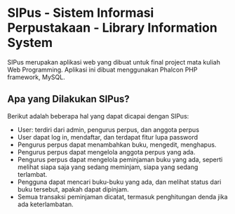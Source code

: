 # SIPus - Sistem Informasi Perpustakaan - Library Information System
SIPus merupakan aplikasi web yang dibuat untuk final project mata kuliah Web Programming. Aplikasi ini dibuat menggunakan Phalcon PHP framework, MySQL.

## Apa yang Dilakukan SIPus?
Berikut adalah beberapa hal yang dapat dicapai dengan SIPus:
- User: terdiri dari admin, pengurus perpus, dan anggota perpus
- User dapat log in, mendaftar, dan terdapat fitur lupa password
- Pengurus perpus dapat menambahkan buku, mengedit, menghapus.
- Pengurus perpus dapat mengelola anggota perpus yang ada.
- Pengurus perpus dapat mengelola peminjaman buku yang ada, seperti melihat siapa saja yang sedang meminjam, siapa yang sedang terlambat.
- Pengguna dapat mencari buku-buku yang ada, dan melihat status dari buku tersebut, apakah dapat dipinjam.
- Semua transaksi peminjaman dicatat, termasuk penghitungan denda jika ada keterlambatan.
